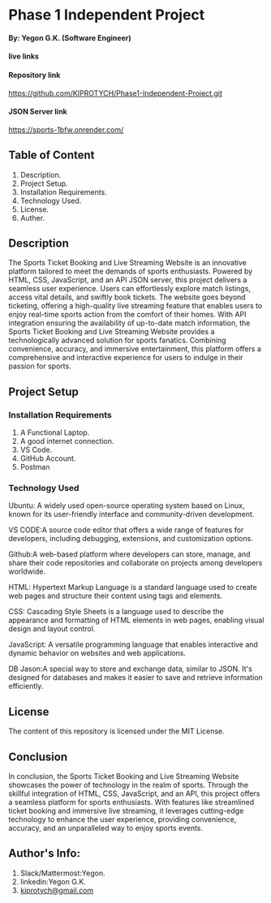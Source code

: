# Phase 1 Independent Project

#### By: Yegon G.K. (Software Engineer)

#### live links

#### Repository link
https://github.com/KIPROTYCH/Phase1-Independent-Project.git
#### JSON Server link
https://sports-1bfw.onrender.com/

## Table of Content
1. Description.
2. Project Setup.
3. Installation Requirements.
4. Technology Used.
5. License.
6. Auther.

## Description

The Sports Ticket Booking and Live Streaming Website is an innovative platform tailored to meet the demands of sports enthusiasts. Powered by HTML, CSS, JavaScript, and an API JSON server, this project delivers a seamless user experience. Users can effortlessly explore match listings, access vital details, and swiftly book tickets. The website goes beyond ticketing, offering a high-quality live streaming feature that enables users to enjoy real-time sports action from the comfort of their homes. With API integration ensuring the availability of up-to-date match information, the Sports Ticket Booking and Live Streaming Website provides a technologically advanced solution for sports fanatics. Combining convenience, accuracy, and immersive entertainment, this platform offers a comprehensive and interactive experience for users to indulge in their passion for sports.

## Project Setup

### Installation Requirements
1. A Functional Laptop.
2. A good internet connection.
3. VS Code.
4. GitHub Account.
5. Postman

### Technology Used

Ubuntu: A widely used open-source operating system based on Linux, known for its user-friendly interface and community-driven development.

VS CODE:A source code editor that offers a wide range of features for developers, including debugging, extensions, and customization options.

Github:A web-based platform where developers can store, manage, and share their code repositories and collaborate on projects among developers worldwide.

HTML: Hypertext Markup Language is a standard language used to create web pages and structure their content using tags and elements.

CSS: Cascading Style Sheets is a language used to describe the appearance and formatting of HTML elements in web pages, enabling visual design and layout control.

JavaScript: A versatile programming language that enables interactive and dynamic behavior on websites and web applications.

DB Jason:A special way to store and exchange data, similar to JSON. It's designed for databases and makes it easier to save and retrieve information efficiently.


## License

The content of this repository is licensed under the MIT License.

## Conclusion

In conclusion, the Sports Ticket Booking and Live Streaming Website showcases the power of technology in the realm of sports. Through the skillful integration of HTML, CSS, JavaScript, and an API, this project offers a seamless platform for sports enthusiasts. With features like streamlined ticket booking and immersive live streaming, it leverages cutting-edge technology to enhance the user experience, providing convenience, accuracy, and an unparalleled way to enjoy sports events.

## Author's Info:
1. Slack/Mattermost:Yegon.
2. linkedin:Yegon G.K.
3. kiprotych@gmail.com
